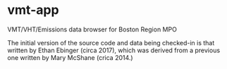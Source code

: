 # vmt-app
VMT/VHT/Emissions data browser for Boston Region MPO

The initial version of the source code and data being checked-in is that written by Ethan Ebinger (circa 2017), which was derived from a previous one written by Mary McShane (crica 2014.) 
